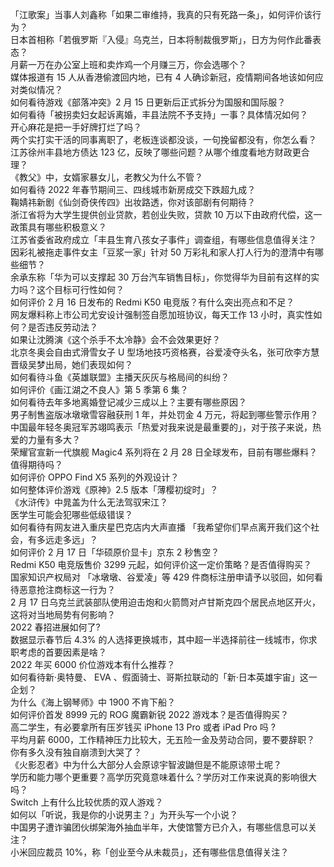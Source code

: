 「江歌案」当事人刘鑫称「如果二审维持，我真的只有死路一条」，如何评价该行为？  
日本首相称「若俄罗斯『入侵』乌克兰，日本将制裁俄罗斯」，日方为何作此番表态？  
月薪一万在办公室上班和卖炸鸡一个月赚三万，你会选哪个？  
媒体报道有 15 人从香港偷渡回内地，已有 4 人确诊新冠，疫情期间各地该如何应对类似情况？  
如何看待游戏《部落冲突》2 月 15 日更新后正式拆分为国服和国际服？  
如何看待「被拐卖妇女起诉离婚，丰县法院不予支持」一事？具体情况如何？  
开心麻花是把一手好牌打烂了吗？  
两个实打实干活的同事离职了，老板连谈都没谈，一句挽留都没有，你怎么看？  
江苏徐州丰县地方债达 123 亿，反映了哪些问题？从哪个维度看地方财政更合理？  
《教父》中，女婿家暴女儿，老教父为什么不管？  
如何看待 2022 年春节期间三、四线城市新房成交下跌超九成？  
鞠婧祎新剧《仙剑奇侠传四》出妆路透，你对该部剧有何期待？  
浙江省将为大学生提供创业贷款，若创业失败，贷款 10 万以下由政府代偿，这一政策具有哪些积极意义？  
江苏省委省政府成立「丰县生育八孩女子事件」调查组，有哪些信息值得关注？  
因彩礼被拖走事件女主「豆浆一家」针对 50 万彩礼和家人打人行为的澄清中有哪些细节？  
余承东称「华为可以支撑起 30 万台汽车销售目标」，你觉得华为目前有这样的实力吗？这个目标可行性如何？  
如何评价 2 月 16 日发布的 Redmi K50 电竞版？有什么突出亮点和不足？  
网友爆料称上市公司尤安设计强制签自愿加班协议，每天工作 13 小时，真实性如何？是否违反劳动法？  
如果让沈腾演《这个杀手不太冷静》会不会效果更好？  
北京冬奥会自由式滑雪女子 U 型场地技巧资格赛，谷爱凌夺头名，张可欣李方慧晋级吴梦出局，她们表现如何？  
如何看待斗鱼《英雄联盟》主播天灰灰与格局间的纠纷？  
如何评价《画江湖之不良人》第 5 季第 6 集？  
如何看待去年多地离婚登记减少三成以上？主要有哪些原因？  
男子制售盗版冰墩墩雪容融获刑 1 年，并处罚金 4 万元，将起到哪些警示作用？  
中国最年轻冬奥冠军苏翊鸣表示「热爱对我来说是最重要的」，对于孩子来说，热爱的力量有多大？  
荣耀官宣新一代旗舰 Magic4 系列将在 2 月 28 日全球发布，目前有哪些爆料？值得期待吗？  
如何评价 OPPO Find X5 系列的外观设计？  
如何整体评价游戏《原神》2.5 版本「薄樱初绽时」？  
《水浒传》中晁盖为什么无法驾驭宋江？  
医学生可能会犯哪些低级错误？  
如何看待有网友进入重庆星巴克店内大声直播 「我希望你们早点离开我们这个社会，有多远走多远」？  
如何评价 2 月 17 日「华硕原价显卡」京东 2 秒售空？  
Redmi K50 电竞版售价 3299 元起，如何评价这一定价策略？是否值得购买？  
国家知识产权局对 「冰墩墩、谷爱凌」等 429 件商标注册申请予以驳回，如何看待恶意抢注商标这一行为？  
2 月 17 日乌克兰武装部队使用迫击炮和火箭筒对卢甘斯克四个居民点地区开火，这将对当地局势有何影响？  
2022 春招进展如何了?  
数据显示春节后 4.3% 的人选择更换城市，其中超一半选择前往一线城市，你求职考虑的首要因素是啥？  
2022 年买 6000 价位游戏本有什么推荐？  
如何看待新·奥特曼、 EVA 、假面骑士、哥斯拉联动的「新·日本英雄宇宙」这一企划？  
为什么《海上钢琴师》中 1900 不肯下船？  
如何评价首发 8999 元的 ROG 魔霸新锐 2022 游戏本？是否值得购买？  
高二学生，有必要拿所有压岁钱买 iPhone 13 Pro 或者 iPad Pro 吗 ?  
平均月薪 6000，工作精神压力比较大，无五险一金及劳动合同，要不要辞职？  
你有多久没有独自崩溃到大哭了？  
《火影忍者》中为什么大部分人会原谅宇智波鼬但是不能原谅带土呢？  
学历和能力哪个更重要？高学历究竟意味着什么？学历对工作来说真的影响很大吗？  
Switch 上有什么比较优质的双人游戏？  
如何以「听说，我是你的小说男主？」为开头写一个小说？  
中国男子遭诈骗团伙绑架海外抽血半年，大使馆警方已介入，有哪些信息可以关注？  
小米回应裁员 10%，称「创业至今从未裁员」，还有哪些信息值得关注？  
